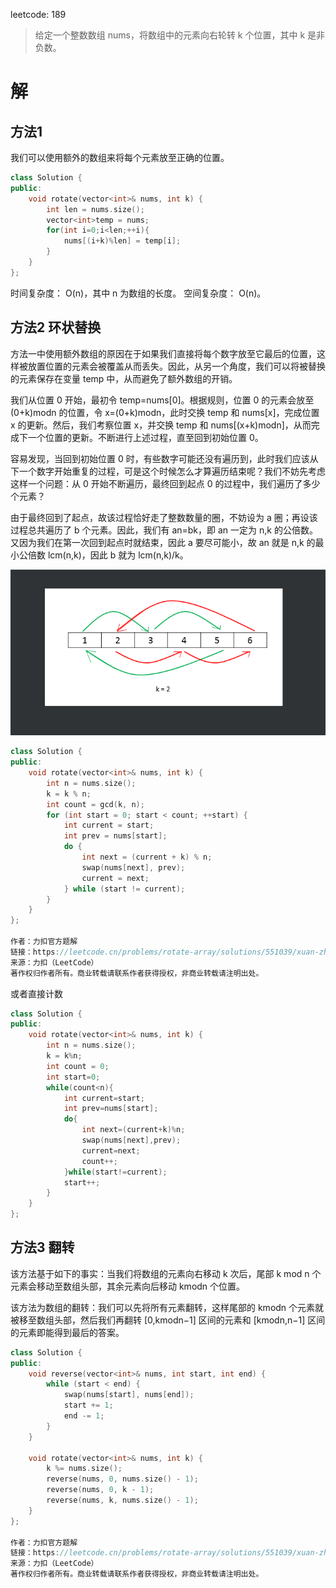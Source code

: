 leetcode: 189
>给定一个整数数组 nums，将数组中的元素向右轮转 k 个位置，其中 k 是非负数。


# 解
## 方法1
我们可以使用额外的数组来将每个元素放至正确的位置。
```cpp
class Solution {
public:
    void rotate(vector<int>& nums, int k) {
        int len = nums.size();
        vector<int>temp = nums;
        for(int i=0;i<len;++i){
            nums[(i+k)%len] = temp[i];
        }
    }
};
```
时间复杂度： O(n)，其中 n 为数组的长度。
空间复杂度： O(n)。

## 方法2 环状替换
方法一中使用额外数组的原因在于如果我们直接将每个数字放至它最后的位置，这样被放置位置的元素会被覆盖从而丢失。因此，从另一个角度，我们可以将被替换的元素保存在变量 temp 中，从而避免了额外数组的开销。

我们从位置 0 开始，最初令 temp=nums[0]。根据规则，位置 0 的元素会放至 (0+k)modn 的位置，令 x=(0+k)modn，此时交换 temp 和 nums[x]，完成位置 x 的更新。然后，我们考察位置 x，并交换 temp 和 nums[(x+k)modn]，从而完成下一个位置的更新。不断进行上述过程，直至回到初始位置 0。

容易发现，当回到初始位置 0 时，有些数字可能还没有遍历到，此时我们应该从下一个数字开始重复的过程，可是这个时候怎么才算遍历结束呢？我们不妨先考虑这样一个问题：从 0 开始不断遍历，最终回到起点 0 的过程中，我们遍历了多少个元素？

由于最终回到了起点，故该过程恰好走了整数数量的圈，不妨设为 a 圈；再设该过程总共遍历了 b 个元素。因此，我们有 an=bk，即 an 一定为 n,k 的公倍数。又因为我们在第一次回到起点时就结束，因此 a 要尽可能小，故 an 就是 n,k 的最小公倍数 lcm(n,k)，因此 b 就为 lcm(n,k)/k。

![](../图片/轮旋数组.png)

```cpp
class Solution {
public:
    void rotate(vector<int>& nums, int k) {
        int n = nums.size();
        k = k % n;
        int count = gcd(k, n);
        for (int start = 0; start < count; ++start) {
            int current = start;
            int prev = nums[start];
            do {
                int next = (current + k) % n;
                swap(nums[next], prev);
                current = next;
            } while (start != current);
        }
    }
};

作者：力扣官方题解
链接：https://leetcode.cn/problems/rotate-array/solutions/551039/xuan-zhuan-shu-zu-by-leetcode-solution-nipk/
来源：力扣（LeetCode）
著作权归作者所有。商业转载请联系作者获得授权，非商业转载请注明出处。
```

或者直接计数
```cpp
class Solution {
public:
    void rotate(vector<int>& nums, int k) {
        int n = nums.size();
        k = k%n;
        int count = 0;
        int start=0;
        while(count<n){
            int current=start;
            int prev=nums[start];
            do{
                int next=(current+k)%n;
                swap(nums[next],prev);
                current=next;
                count++;
            }while(start!=current);
            start++;
        }
    }
};
```

## 方法3 翻转

该方法基于如下的事实：当我们将数组的元素向右移动 k 次后，尾部 k mod n 个元素会移动至数组头部，其余元素向后移动 kmodn 个位置。

该方法为数组的翻转：我们可以先将所有元素翻转，这样尾部的 kmodn 个元素就被移至数组头部，然后我们再翻转 [0,kmodn−1] 区间的元素和 [kmodn,n−1] 区间的元素即能得到最后的答案。

```cpp
class Solution {
public:
    void reverse(vector<int>& nums, int start, int end) {
        while (start < end) {
            swap(nums[start], nums[end]);
            start += 1;
            end -= 1;
        }
    }

    void rotate(vector<int>& nums, int k) {
        k %= nums.size();
        reverse(nums, 0, nums.size() - 1);
        reverse(nums, 0, k - 1);
        reverse(nums, k, nums.size() - 1);
    }
};

作者：力扣官方题解
链接：https://leetcode.cn/problems/rotate-array/solutions/551039/xuan-zhuan-shu-zu-by-leetcode-solution-nipk/
来源：力扣（LeetCode）
著作权归作者所有。商业转载请联系作者获得授权，非商业转载请注明出处。
```




